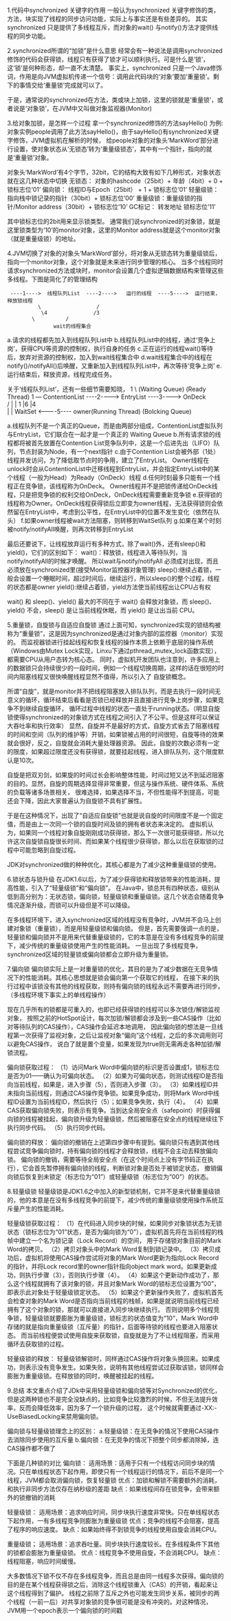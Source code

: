 1.代码中synchronized 关键字的作用
  一般认为synchronized 关键字修饰的类，方法，块实现了线程的同步访问功能，实际上与事实还是有些差异的。
  其实synchronized 只是提供了多线程互斥，而对象的wait() 与notify()方法才提供线程的同步功能。


2.synchronized所谓的“加锁”是什么意思
  经常会有一种说法是调用synchronized 修饰的代码会获得锁，线程只有获得了锁才可以顺利执行。可是什么是‘锁’，这‘锁’是何种形态，却一直不太清楚。
  事实上，synchronized 只是一个Java修饰词，作用是向JVM虚拟机传递一个信号：调用此代码块的‘对象’要加‘重量锁’。剩下的事情交给‘重量锁’完成就可以了。

  于是，通常说的synchronized在方法，类或块上加锁，这里的锁就是‘重量锁’，或者说是‘对象锁’，在JVM中又叫做对象监视器(Monitor)


3.给对象加锁，是怎样一个过程
  拿一个synchronized修饰的方法sayHello() 为例:对象实例people调用了此方法sayHello()，由于sayHello()有synchronized关键字修饰，JVM虚拟机在解析的时候，
  给people对象的对象头‘MarkWord’部分进行设置，使对象状态从‘无锁态’转为‘重量级锁态’，其中有一个指针，指向的就是‘重量锁’对象。

  对象头‘MarkWord’有4个字节，32bit，它的结构大致有如下几种形式，对象状态就在这几种状态中切换
  无锁态：  对象的hashcode（25bit）+ 年龄（4bit）+ 0 + 锁标志位‘01’
  偏向锁：  线程ID与Epoch（25bit）               + 1 + 锁标志位‘01’
  轻量级锁：指向栈中锁记录的指针（30bit）+             锁标志位‘00’
  重量级锁：重量级锁的指针/Monitor address（30bit）+   锁标志位‘10’
  GC标记：  		转发地址		       锁标志位‘11’

  其中锁标志位的2bit用来显示锁类型。
  通常我们说synchronized的对象锁，就是这里锁类型为‘10’的monitor对象，这里的Monitor address就是这个monitor对象（就是重量级锁）的地址。


4.JVM切换了对象的对象头‘MarkWord’部分，将对象从无锁态转为重量级锁后，指向一个monitor对象，这个对象就是未来进行同步管理的核心。
  当多个线程同时请求synchronized方法或块时，monitor会设置几个虚拟逻辑数据结构来管理这些多线程。下图是简化了的管理结构


     ----1---->  线程队列List  ----2---->   运行的线程  ----5---->  运行结束，释放锁线程
  		      \		             /
  		       \4	            /3
			\		   /
   		           wait的线程集合

  a.请求的线程都先加入到线程队列List中
  b.线程队列List中的线程，通过‘竞争上岗’，获得CPU等资源的控制权，执行自身的任务
  c.正在运行的线程wait()等待后，放弃对资源的控制权，加入到wait线程集合中
  d.wait线程集合中的线程在notify()/notifyAll()后唤醒，又重新加入到线程队列List中，再次等待‘竞争上岗’
  e.运行结束后，释放资源，线程完成任务。

  关于‘线程队列List’，还有一些细节需要知晓，
 		1 
		 \		(Waiting Queue)		       (Ready Thread)
	      1 —  ContentionList ----2----> EntryList ----3----> OnDeck	
		 /				|		     |
		1				|6		     |4																  
						|	             |
					     WaitSet  <----5----   owner(Running Thread)
					(Bolcking Queue)

  a.线程队列不是一个真正的Queue，而是由两部分组成，ContentionList虚拟队列与EntryList，它们联合在一起才是一个真正的 Waiting Queue
  b.所有请求锁的线程都将被首先放置在Contention List竞争队列中，这是一个后进先出（LIFO）队列，节点封装为Node，有一个next指针
  c.由于Contention List会被外部（1处）线程并发访问，为了降低取节点时的争用，建立了EntryList。
    Owner线程在unlock时会从ContentionList中迁移线程到EntryList，并会指定EntryList中的某个线程（一般为Head）为Ready（OnDeck）线程
  d.任何时刻最多只能有一个线程正在竞争锁，该线程称为OnDeck。
    Owner线程并不是把锁传递给OnDeck线程，只是把竞争锁的权利交给OnDeck，OnDeck线程需要重新竞争锁
  e.获得锁的线程称为Owner。OnDeck线程获得锁后立即变为owner线程，无法获得锁则会依然留在EntryList中，考虑到公平性，在EntryList中的位置不发生变化（依然在队头）
  f.如果owner线程被wait方法阻塞，则转移到WaitSet队列
  g.如果在某个时刻被notify/notifyAll唤醒，则再次转移到EntryList

  最后还要说下，让线程放弃运行有多种方式，除了wait()外，还有sleep()和yield()，它们的区别如下：
  wait()：释放锁，线程进入等待队列，当notify/notifyAll的时候才唤醒。
          所以wait与notify/notifyAll 必须成对出现，而且必须放在synchronized里(接受Monitor监控器对象管理)
  sleep():继续占着锁，一般会设置一个睡眠时间，超过时间后，继续运行，所以sleep()的整个过程，线程的状态都是owner
  yield():继续占着锁，yield方法使当前线程出让CPU占有权

  wait() 和 sleep()、yield() 最大的不同在于 wait() 会释放对象锁，而 sleep()、yield() 不会，sleep() 是让当前线程休眠，而 yield() 是让出当前 CPU。



5.重量锁，自旋锁与自适应自旋锁
  通过上面可知，synchronized实现的锁结构被称为“重量锁”，这是因为synchronized是通过对象内部的监控器（monitor）实现的。
  而监视器锁进行挂起线程和恢复线程的操作本质上依赖于底层的操作系统（Windows由Mutex Lock实现，Linxu下通过pthread_mutex_lock函数实现），都需要CPU从用户态转为核心态。
  同时，虚拟机开发团队也注意到，许多应用上的数据锁只会持续很少的一段时间，例如一个线程切换周期，这样的话在很短的时间内阻塞线程又很快唤醒线程显然不值得，所以引入了
  自旋锁概念。
  
  所谓“自旋”，就是monitor并不把线程阻塞放入排队队列，而是去执行一段时间无意义的循环，循环结束后看看是否锁已经释放并且直接进行竞争上岗步骤，如果竞争不到继续自旋循环，
  循环过程中线程的状态一直处于running状态。（明显自旋锁使得synchronized的对象锁方式在线程之间引入了不公平。但是这样可以保证大吞吐率和执行效率）
  显然，自旋并不是最好的方式，自旋方式省去了阻塞线程的时间和空间（队列的维护等）开销，如果锁被占用的时间很短，自旋等待的效果就会很好，反之，自旋就会消耗大量处理器资源。
  因此，自旋的次数必须有一定的限度，如果超过限度还没有获得锁，就要挂起线程，进入排队队列，这个限度默认是10次。

  自旋是把双刃剑，如果旋的时间过长会影响整体性能，时间过短又达不到延迟阻塞的目的。显然，自旋的周期选择显得非常重要，但这与操作系统、硬件体系、系统的负载等诸多场景相关，
  很难选择，如果选择不当，不但性能得不到提高，可能还会下降，因此大家普遍认为自旋锁不具有扩展性。

  于是在这种情况下，出现了“自适应自旋锁”也就是说自旋的时间限度不是一个固定值，而是由上一次同一个锁的自旋时间及锁的拥有者状态来决定的。
  虚拟机认为，如果同一个线程对象自旋刚刚成功获得锁，那么下一次很可能获得锁，所以允许这次自旋锁自旋很长时间、而如果某个线程很少获得锁，那么以后在获取锁的过程中可能忽略到自旋过程。

  JDK对synchronized做的种种优化，其核心都是为了减少这种重量级锁的使用。


6.锁状态与锁升级
  在JDK1.6以后，为了减少获得锁和释放锁带来的性能消耗，提高性能，引入了“轻量级锁”和“偏向锁”。
  在Java中，锁总共有四种状态，级别从低到高分别为：无状态锁，偏向锁，轻量级锁和重量级锁。这几个状态会随着竞争情况逐渐升级，而锁可以升级但是不可以降级。

  在多线程环境下，进入synchronized区域的线程没有竞争时，JVM并不会马上创建对象锁（重量锁），而是用轻量级锁和偏向锁。
  但是，首先需要强调一点的是，轻量锁和偏向锁并不是用来代替重量级锁的，它的本意是在没有多线程竞争的前提下，减少传统的重量级锁使用产生的性能消耗。
  一旦出现了多线程竞争，synchronized区域的轻量锁或偏向锁都会立即升级为重量锁。


7.偏向锁
  偏向锁实际上是一对重量锁的优化，其目的是为了减少数据在无竞争情况下的性能消耗。其核心思想就是锁会偏向第一个获取它的线程，
  在接下来的执行过程中该锁没有其他的线程获取，则持有偏向锁的线程永远不需要再进行同步。（多线程环境下事实上的单线程操作）

  现在几乎所有的锁都是可重入的，也即已经获得锁的线程可以多次锁住/解锁监视对象，
  按照之前的HotSpot设计，每次加锁/解锁都会涉及到一些CAS操作（比如对等待队列的CAS操作），CAS操作会延迟本地调用，
  因此偏向锁的想法是一旦线程第一次获得了监视对象，之后让监视对象“偏向”这个线程，之后的多次调用则可以避免CAS操作，
  说白了就是置个变量，如果发现为true则无需再走各种加锁/解锁流程。

  偏向锁获取过程：
 （1）访问Mark Word中偏向锁的标识是否设置成1，锁标志位是否为01——确认为可偏向状态。
 （2）如果为可偏向状态，则测试线程ID是否指向当前线程，如果是，进入步骤（5），否则进入步骤（3）。
 （3）如果线程ID并未指向当前线程，则通过CAS操作竞争锁。如果竞争成功，则将Mark Word中线程ID设置为当前线程ID，然后执行（5）；如果竞争失败，执行（4）。
 （4）如果CAS获取偏向锁失败，则表示有竞争。当到达全局安全点（safepoint）时获得偏向锁的线程被挂起，偏向锁升级为轻量级锁，然后被阻塞在安全点的线程继续往下执行同步代码。
 （5）执行同步代码。

  偏向锁的释放：
  偏向锁的撤销在上述第四步骤中有提到。偏向锁只有遇到其他线程尝试竞争偏向锁时，持有偏向锁的线程才会释放锁，线程不会主动去释放偏向锁。
  偏向锁的撤销，需要等待全局安全点（在这个时间点上没有字节码正在执行），它会首先暂停拥有偏向锁的线程，判断锁对象是否处于被锁定状态，
  撤销偏向锁后恢复到未锁定（标志位为“01”）或轻量级锁（标志位为“00”）的状态。

8.轻量级锁
  轻量级锁是JDK1.6之中加入的新型锁机制，它并不是来代替重量级锁的，他的本意是在没有多线程竞争的前提下，减少传统的重量级锁使用操作系统互斥量产生的性能消耗。

  轻量级锁获取过程：
 （1）在代码进入同步块的时候，如果同步对象锁状态为无锁状态（锁标志位为“01”状态，是否为偏向锁为“0”），虚拟机首先将在当前线程的栈帧中建立一个名为锁记录（Lock Record）的空间，
      用于存储锁对象目前的Mark Word的拷贝。
 （2）拷贝对象头中的Mark Word复制到锁记录中。
 （3）拷贝成功后，虚拟机将使用CAS操作尝试将对象的Mark Word更新为指向Lock Record的指针，并将Lock record里的owner指针指向object mark word。如果更新成功，则执行步骤（3），否则执行步骤（4）。
 （4）如果这个更新动作成功了，那么这个线程就拥有了该对象的锁，并且对象Mark Word的锁标志位设置为“00”，即表示此对象处于轻量级锁定状态。
 （5）如果这个更新操作失败了，虚拟机首先会检查对象的Mark Word是否指向当前线程的栈帧，如果是就说明当前线程已经拥有了这个对象的锁，那就可以直接进入同步块继续执行。
      否则说明多个线程竞争锁，轻量级锁就要膨胀为重量级锁，锁标志的状态值变为“10”，Mark Word中存储的就是指向重量级锁（互斥量）的指针，后面等待锁的线程也要进入阻塞状态。 
      而当前线程便尝试使用自旋来获取锁，自旋就是为了不让线程阻塞，而采用循环去获取锁的过程。

  轻量级锁的释放：
  轻量级锁解锁时，同样通过CAS操作将对象头换回来。如果成功，则表示没有竞争发生。如果失败，说明有其他线程尝试过获取该锁，锁同样会膨胀为重量级锁。在释放锁的同时，唤醒被挂起的线程。
  

9.总结
  本文重点介绍了JDk中采用轻量级锁和偏向锁等对Synchronized的优化，但是这两种锁也不是完全没缺点的，比如竞争比较激烈的时候，不但无法提升效率，反而会降低效率，因为多了一个锁升级的过程，
  这个时候就需要通过-XX:-UseBiasedLocking来禁用偏向锁。

  偏向锁与轻量级锁理念上的区别：
  a.轻量级锁：在无竞争的情况下使用CAS操作去消除同步使用的互斥量
  b.偏向锁：在无竞争的情况下把整个同步都消除掉，连CAS操作都不做了

  下面是几种锁的对比
  偏向锁：
  适用场景：适用于只有一个线程访问同步块的情况。只在单线程状态下起作用，即使只有一个线程运行的情况下，前后不是同一个线程，JVM都会取消偏向锁，恢复轻量锁
  优点：加锁和解锁不需要额外的消耗，和执行非同步方法仅存在纳秒级的差距
  缺点：如果线程间存在锁竞争，会带来额外的锁撤销的消耗

  轻量级锁：
  适用场景：追求响应时间，同步块执行速度非常快。只在单线程状态下起作用，一有多线程竞争则膨胀为重量级锁
  优点；竞争的线程不会阻塞，提高了程序的响应速度。
  缺点：如果始终得不到锁竞争的线程使用自旋会消耗CPU。

  重量级锁；
  适用场景：追求吞吐量。同步块执行速度较长。在多线程条件下其他的锁都会膨胀为重量级锁。
  优点：线程竞争不使用自旋，不会消耗CPU。
  缺点：线程阻塞，响应时间缓慢。

  大多数情况下锁不仅不存在多线程竞争，而且总是由同一线程多次获得。偏向锁的目的是在某个线程获得锁之后，消除这个线程锁重入（CAS）的开销，看起来让这个线程得到了偏护。
  线程之前除了互斥之外也可能发生同步关系，被同步的两个线程（一前一后）对共享对象锁的竞争很可能是没有冲突的。对这种情况，JVM用一个epoch表示一个偏向锁的时间戳
